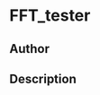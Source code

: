 # FFT_tester

## Author

<!-- Insert Your Name Here -->

## Description

<!-- Describe your example here -->
